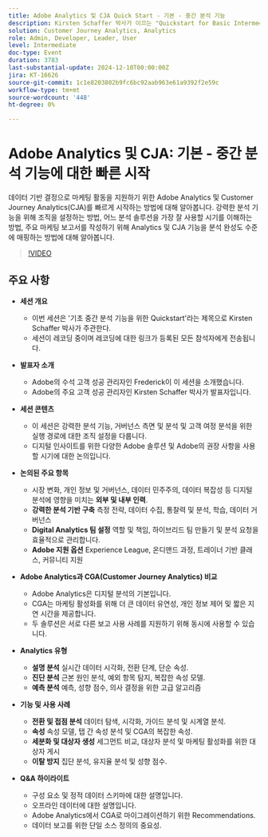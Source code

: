 ```yaml
---
title: Adobe Analytics 및 CJA Quick Start - 기본 - 중간 분석 기능
description: Kirsten Schaffer 박사가 이끄는 "Quickstart for Basic Intermediate Analysis Capabilities" 세션에서는 강력한 분석 기능, 거버넌스 및 분석 경로 설정, Adobe Analytics과 Customer Journey Analytics 비교, 분석 유형에 대한 논의 및 데이터 보고를 위한 단일 소스 중요성에 대한 강조를 다룹니다.
solution: Customer Journey Analytics, Analytics
role: Admin, Developer, Leader, User
level: Intermediate
doc-type: Event
duration: 3783
last-substantial-update: 2024-12-10T00:00:00Z
jira: KT-16626
source-git-commit: 1c1e8203802b9fc6bc92aab963e61a9392f2e59c
workflow-type: tm+mt
source-wordcount: '448'
ht-degree: 0%

---
```



# Adobe Analytics 및 CJA: 기본 - 중간 분석 기능에 대한 빠른 시작

데이터 기반 결정으로 마케팅 활동을 지원하기 위한 Adobe Analytics 및 Customer Journey Analytics(CJA)를 빠르게 시작하는 방법에 대해 알아봅니다. 강력한 분석 기능을 위해 조직을 설정하는 방법, 어느 분석 솔루션을 가장 잘 사용할 시기를 이해하는 방법, 주요 마케팅 보고서를 작성하기 위해 Analytics 및 CJA 기능을 분석 완성도 수준에 매핑하는 방법에 대해 알아봅니다.

>[!VIDEO](https://video.tv.adobe.com/v/3440933/?learn=on&enablevpops)

## 주요 사항

* **세션 개요**
   * 이번 세션은 &#39;기초 중간 분석 기능을 위한 Quickstart&#39;라는 제목으로 Kirsten Schaffer 박사가 주관한다.
   * 세션이 레코딩 중이며 레코딩에 대한 링크가 등록된 모든 참석자에게 전송됩니다.

* **발표자 소개**
   * Adobe의 수석 고객 성공 관리자인 Frederick이 이 세션을 소개했습니다.
   * Adobe의 주요 고객 성공 관리자인 Kirsten Schaffer 박사가 발표자입니다.

* **세션 콘텐츠**
   * 이 세션은 강력한 분석 기능, 거버넌스 측면 및 분석 및 고객 여정 분석을 위한 실행 경로에 대한 조직 설정을 다룹니다.
   * 디지털 인사이트를 위한 다양한 Adobe 솔루션 및 Adobe의 권장 사항을 사용할 시기에 대한 논의입니다.

* **논의된 주요 항목**
   * 시장 변화, 개인 정보 및 거버넌스, 데이터 민주주의, 데이터 복잡성 등 디지털 분석에 영향을 미치는 **외부 및 내부 인력**.
   * **강력한 분석 기반 구축** 측정 전략, 데이터 수집, 통찰력 및 분석, 학습, 데이터 거버넌스
   * **Digital Analytics 팀 설정** 역할 및 책임, 하이브리드 팀 만들기 및 분석 요청을 효율적으로 관리합니다.
   * **Adobe 지원 옵션** Experience League, 온디맨드 과정, 트레이너 기반 클래스, 커뮤니티 지원

* **Adobe Analytics과 CGA(Customer Journey Analytics) 비교**
   * Adobe Analytics은 디지털 분석의 기본입니다.
   * CGA는 마케팅 활성화를 위해 더 큰 데이터 유연성, 개인 정보 제어 및 짧은 지연 시간을 제공합니다.
   * 두 솔루션은 서로 다른 보고 사용 사례를 지원하기 위해 동시에 사용할 수 있습니다.

* **Analytics 유형**
   * **설명 분석** 실시간 데이터 시각화, 전환 단계, 단순 속성.
   * **진단 분석** 근본 원인 분석, 예외 항목 탐지, 복잡한 속성 모델.
   * **예측 분석** 예측, 성향 점수, 의사 결정을 위한 고급 알고리즘

* **기능 및 사용 사례**
   * **전환 및 접점 분석** 데이터 탐색, 시각화, 가이드 분석 및 시계열 분석.
   * **속성** 속성 모델, 탭 간 속성 분석 및 CGA의 복잡한 속성.
   * **세분화 및 대상자 생성** 세그먼트 비교, 대상자 분석 및 마케팅 활성화를 위한 대상자 게시
   * **이탈 방지** 집단 분석, 유지율 분석 및 성향 점수.

* **Q&amp;A 하이라이트**
   * 구성 요소 및 정적 데이터 스키마에 대한 설명입니다.
   * 오프라인 데이터에 대한 설명입니다.
   * Adobe Analytics에서 CGA로 마이그레이션하기 위한 Recommendations.
   * 데이터 보고를 위한 단일 소스 정의의 중요성.
